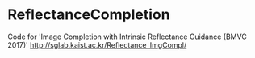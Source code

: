 # ReflectanceCompletion
Code for 'Image Completion with Intrinsic Reflectance Guidance (BMVC 2017)'   http://sglab.kaist.ac.kr/Reflectance_ImgCompl/
